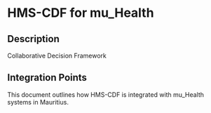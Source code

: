 # HMS-CDF for mu_Health

## Description

Collaborative Decision Framework

## Integration Points

This document outlines how HMS-CDF is integrated with mu_Health systems in Mauritius.
